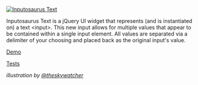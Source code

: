 [![Inputosaurus Text](https://d672eyudr6aq1.cloudfront.net/img/input-o-saurus1.jpg)](http://sproutsocial.github.com/inputosaurus-text/)

Inputosaurus Text is a jQuery UI widget that represents (and is instantiated on) a text &lt;input&gt;. This new input allows for multiple values that appear to be contained within a single input element. All values are separated via a delimiter of your choosing and placed back as the original input's value.

[Demo](http://sproutsocial.github.com/inputosaurus-text/)

[Tests](http://sproutsocial.github.com/inputosaurus-text/tests/)

*illustration by [@theskywatcher](https://twitter.com/theskywatcher)*

